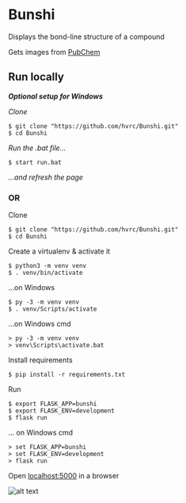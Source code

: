 # Bunshi

Displays the bond-line structure of a compound

Gets images from [PubChem](https://pubchem.ncbi.nlm.nih.gov/)

## Run locally

**_Optional setup for Windows_** 

_Clone_
```
$ git clone "https://github.com/hvrc/Bunshi.git"
$ cd Bunshi

```
_Run the .bat file..._
```
$ start run.bat
```
_...and refresh the page_

### OR

Clone
```
$ git clone "https://github.com/hvrc/Bunshi.git"
$ cd Bunshi
```

Create a virtualenv & activate it
```
$ python3 -m venv venv
$ . venv/bin/activate
```

...on Windows
```
$ py -3 -m venv venv
$ . venv/Scripts/activate

```
...on Windows cmd
```
> py -3 -m venv venv
> venv\Scripts\activate.bat
```

Install requirements
```
$ pip install -r requirements.txt
```

Run
```
$ export FLASK_APP=bunshi
$ export FLASK_ENV=development
$ flask run
```

... on Windows cmd
```
> set FLASK_APP=bunshi
> set FLASK_ENV=development
> flask run
```

Open [localhost:5000](http://127.0.0.1:5000) in a browser

![alt text](https://i.imgur.com/W18Itgg.png)
